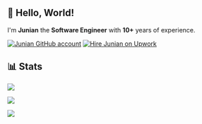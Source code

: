 ## 👋 Hello, World!

I'm **Junian** the **Software Engineer** with **10+** years of experience.

[![Junian GitHub account](https://img.shields.io/badge/github-%23121011.svg?style=for-the-badge&logo=github&logoColor=white "Junian GitHub Account")](https://github.com/junian)
[![Hire Junian on Upwork](https://img.shields.io/badge/UpWork-6FDA44?style=for-the-badge&logo=Upwork&logoColor=white "Hire Junian on Upwork")](https://www.junian.dev/upwork/)


## 📊 Stats

![](https://github-readme-stats.vercel.app/api?username=junian&theme=default&hide_border=false&include_all_commits=true&count_private=true)

![](https://github-readme-streak-stats.herokuapp.com/?user=junian&theme=default&hide_border=false)

![](https://github-readme-stats.vercel.app/api/top-langs/?username=junian&theme=default&hide_border=false&include_all_commits=true&count_private=true&layout=compact)

<!--
**junian/junian** is a ✨ _special_ ✨ repository because its `README.md` (this file) appears on your GitHub profile.

Here are some ideas to get you started:

- 🔭 I’m currently working on ...
- 🌱 I’m currently learning ...
- 👯 I’m looking to collaborate on ...
- 🤔 I’m looking for help with ...
- 💬 Ask me about ...
- 📫 How to reach me: ...
- 😄 Pronouns: ...
- ⚡ Fun fact: ...
-->
